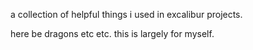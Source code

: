 a collection of helpful things i used in excalibur projects.

here be dragons etc etc. this is largely for myself.